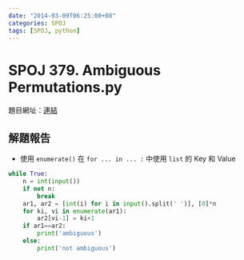 ```yaml
---
date: "2014-03-09T06:25:00+08"
categories: SPOJ
tags: [SPOJ, python]
---
```

# SPOJ 379. Ambiguous Permutations.py

題目網址：[連結](http://www.spoj.com/problems/PERMUT2/)

## 解題報告

* 使用 `enumerate()` 在 `for ... in ... :` 中使用 `list` 的 Key 和 Value

```python
while True:
	n = int(input())
	if not n:
		break
	ar1, ar2 = [int(i) for i in input().split(' ')], [0]*n
	for ki, vi in enumerate(ar1):
		ar2[vi-1] = ki+1
	if ar1==ar2:
		print('ambiguous')
	else:
		print('not ambiguous')
```
